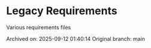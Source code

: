 # Legacy Requirements

Various requirements files

Archived on: 2025-09-12 01:40:14
Original branch: main

